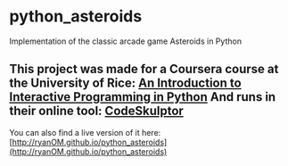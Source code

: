 # python_asteroids
Implementation of the classic arcade game Asteroids in Python

This project was made for a Coursera course at the University of Rice: 
[An Introduction to Interactive Programming in Python](https://www.coursera.org/course/interactivepython1)
And runs in their online tool: [CodeSkulptor](http://www.codeskulptor.org/)
---
You can also find a live version of it here: [http://ryanOM.github.io/python_asteroids](http://ryanOM.github.io/python_asteroids)
